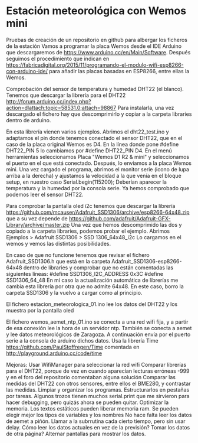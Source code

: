 # Estación meteorológica con Wemos mini
Pruebas de creación de un repositorio en github para albergar los ficheros de la estación
Vamos a programar la placa Wemos desde el IDE Arduino que descargaremos de https://www.arduino.cc/en/Main/Software. 
Después seguimos el procedimiento que indican en https://fabricadigital.org/2015/11/programando-el-modulo-wifi-esp8266-con-arduino-ide/ para añadir las placas basadas en ESP8266, entre ellas la Wemos.

Comprobación del sensor de temperatura y humedad DHT22 (el blanco). 
Tenemos que descargar la librería para el DHT22 http://forum.arduino.cc/index.php?action=dlattach;topic=58531.0;attach=98867
Para instalarla, una vez descargado el fichero hay que descomprimirlo y copiar a la carpeta libraries dentro de arduino.

En esta librería vienen varios ejemplos. Abrimos el dht22_test.ino y adaptamos el pin donde tenemos conectado el sensor DHT22, que en el caso de la placa original Wemos es D4. En la línea donde pone #define DHT22_PIN 5 lo cambiamos por #define DHT22_PIN D4.
En el menú herramientas seleccionamos Placa "Wemos D1 R2 & mini" y seleccionamos el puerto en el que está conectado. Después, lo enviamos a la placa Wemos mini.
Una vez cargado el programa, abrimos el monitor serie (icono de lupa arriba a la derecha) y ajustamos la velocidad a la que venía en el bloque setup, en nuestro caso Serial.begin(115200);
Deberían aparecer la temperatura y la humedad por la consola serie.
Ya hemos comprobado que podemos leer el sensor DHT22.

Para comprobar la pantalla oled i2c tenemos que descargar la librería https://github.com/mcauser/Adafruit_SSD1306/archive/esp8266-64x48.zip que a su vez depende de https://github.com/adafruit/Adafruit-GFX-Library/archive/master.zip
Una vez que hemos descomprimido las dos y copiado a la carpeta libraries, podemos probar el ejemplo.
Abrimos Ejemplos > Adafruit SSD1306 > SSD 1306_64x48_i2c
Lo cargamos en el wemos y vemos las distintas posibilidades.

En caso de que no funcione tenemos que revisar el fichero Adafruit_SSD1306.h que está en la carpeta Adafruit_SSD1306-esp8266-64x48 dentro de libraries y comprobar que no están comentadas las siguientes líneas:
#define SSD1306_I2C_ADDRESS   0x3C
#define SSD1306_64_48
En mi caso la actualización automática de librerías me cambia esta librería por otra que no admite 64x48. En este caso, borro la carpeta SSD1306 y la vuelvo a cargar como al principio.

El fichero estacion_meteorologica_01.ino lee los datos del DHT22 y los muestra por la pantalla oled

El fichero wemos_aemet_ntp_01.ino se conecta a una red wifi fija, y a partir de esa conexión lee la hora de un servidor ntp.
También se conecta a aemet y lee datos meteorológicos de Zaragoza.
A continuación envía por el puerto serie a la consola de arduino dichos datos.
Usa la librería Time https://github.com/PaulStoffregen/Time comentada en http://playground.arduino.cc/code/time

Mejoras:
Usar WifiManager para seleccionar la red wifi
Comparar librerías para el DHT22, porque de vez en cuando aparecían lecturas erróneas -999 y en el foro del repositorio comentaban alguna solución
Comparar las medidas del DHT22 con otros sensores, entre ellos el BME280, y contrastar las medidas.
Limpiar y organizar los programas. Estructurarlos en pestañas por tareas.
Algunos trozos tienen muchos serial.print que me sirvieron para hacer debugging, pero quizás ahora se pueden quitar.
Optimizar la memoria. Los textos estáticos pueden liberar memoria ram. Se pueden elegir mejor los tipos de variables y los nombres
No hace falta leer los datos de aemet a piñón. Llamar a la subrrutina cada cierto tiempo, pero sin usar delay.
Cómo leer los datos actuales en vez de la previsión?
Tomar los datos de otra página?
Alternar pantallas para mostrar los datos.
